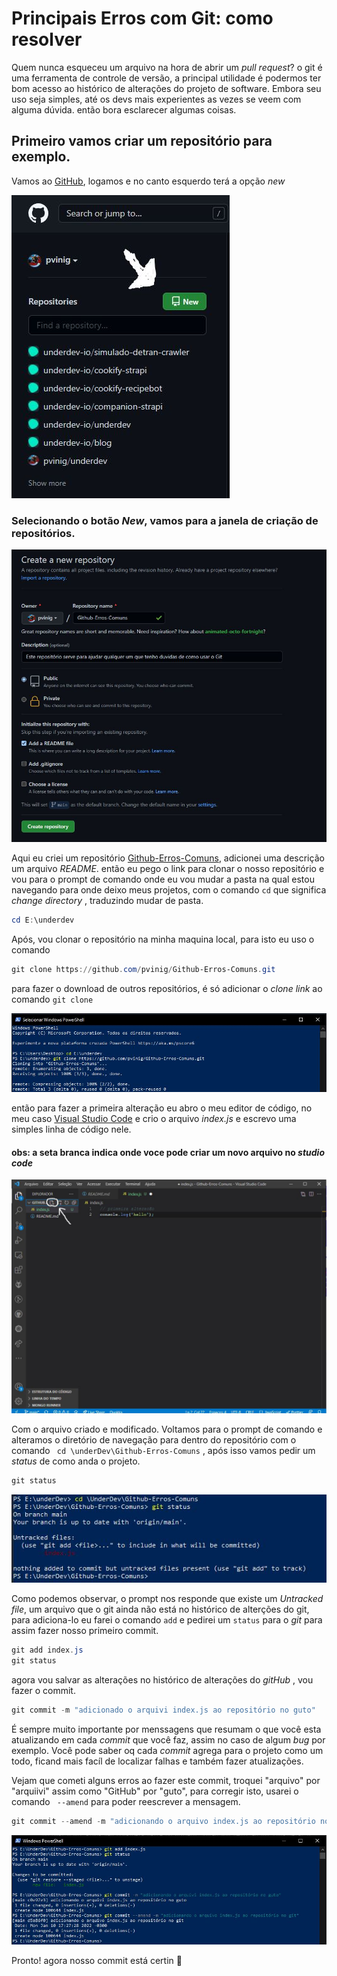 <!-- @format -->

# Principais Erros com Git: como resolver

Quem nunca esqueceu um arquivo na hora de abrir um _pull request_?
o git é uma ferramenta de controle de versão, a principal utilidade é podermos ter bom acesso ao
histórico de alterações do projeto de software.
Embora seu uso seja simples, até os devs mais experientes as vezes se veem com alguma dúvida.
então bora esclarecer algumas coisas.

## Primeiro vamos criar um repositório para exemplo.

Vamos ao [GitHub](https://github.com/), logamos e no canto esquerdo terá a opção _new_

![](/print/login.JPG)

### Selecionando o botão _New_, vamos para a janela de criação de repositórios.

![](print/criando-repo.JPG)

Aqui eu criei um repositório [Github-Erros-Comuns](https://github.com/pvinig/Github-Erros-Comuns), adicionei uma descrição um arquivo _README_.
então eu pego o link para clonar o nosso repositório e vou para o prompt de comando
onde eu vou mudar a pasta na qual estou navegando para onde deixo meus projetos,
com o comando `cd` que significa _change directory_ , traduzindo
mudar de pasta.

```powerShell
cd E:\underdev
```

Após, vou clonar o repositório na minha maquina local, para isto eu uso o comando

```powerShell
git clone https://github.com/pvinig/Github-Erros-Comuns.git
```

para fazer o download de outros repositórios, é só adicionar o _clone link_ ao comando `git clone`

![](/print/repo-clone.JPG)

então para fazer a primeira alteração
eu abro o meu editor de código, no meu caso [Visual Studio Code](https://code.visualstudio.com/) e crio o arquivo _index.js_ e escrevo uma simples linha de código nele.

#### obs: a seta branca indica onde voce pode criar um novo arquivo no _studio code_

![](/print/new-arq.JPG)

Com o arquivo criado e modificado. Voltamos para o prompt de comando e alteramos o diretório de navegação para dentro do repositório com o comando ` cd \underDev\Github-Erros-Comuns` , após isso vamos pedir um _status_ de como anda o projeto.

```powerShell
git status
```

![](print/git-status.JPG)

Como podemos observar, o prompt nos responde que existe um _Untracked file_, um arquivo que o git ainda não está no histórico de alterções do git, para adiciona-lo eu farei o comando `add` e pedirei um `status` para o _git_ para assim fazer nosso primeiro commit.

```powerShell
git add index.js
git status
```

agora vou salvar as alterações no histórico de alterações do _gitHub_ , vou fazer o commit.

```powerShell
git commit -m "adicionado o arquivi index.js ao repositório no guto"
```

É sempre muito importante por menssagens que resumam o que você esta atualizando em cada _commit_ que você faz, assim no caso de algum _bug_ por exemplo. Você pode saber oq cada _commit_ agrega para o projeto como um todo, ficand mais facíl de localizar falhas e também fazer atualizações.

Vejam que cometi alguns erros ao fazer este commit, troquei "arquivo" por "arquiivi" assim como "GitHub" por "guto", para corregir isto, usarei o comando ` --amend` para poder reescrever a mensagem.

```powerShell
git commit --amend -m "adicionando o arquivo index.js ao repositório no GitHub"
```

![](/print/git-ct.JPG)

Pronto! agora nosso commit está certin 🤩
